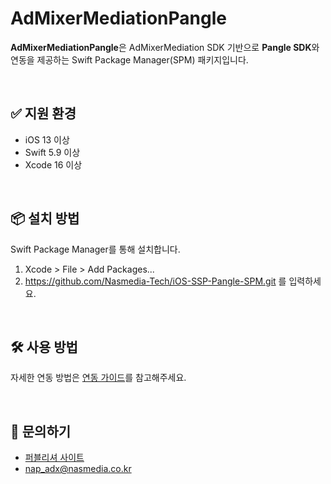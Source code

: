 # AdMixerMediationPangle


**AdMixerMediationPangle**은 AdMixerMediation SDK 기반으로 **Pangle SDK**와 연동을 제공하는 Swift Package Manager(SPM) 패키지입니다.

<br>

## ✅ 지원 환경
- iOS 13 이상
- Swift 5.9 이상
- Xcode 16 이상

<br>

## 📦 설치 방법

Swift Package Manager를 통해 설치합니다.

1. Xcode > File > Add Packages...
2. https://github.com/Nasmedia-Tech/iOS-SSP-Pangle-SPM.git 를 입력하세요. 

<br> 

## 🛠 사용 방법

자세한 연동 방법은 [연동 가이드](https://nasmob.atlassian.net/wiki/spaces/ASIG/pages/744620513/iOS+SDK)를 참고해주세요. 

<br> 

## 📮 문의하기

+ [퍼블리셔 사이트](https://publisher.admixer.co.kr/signin)
+ nap_adx@nasmedia.co.kr
